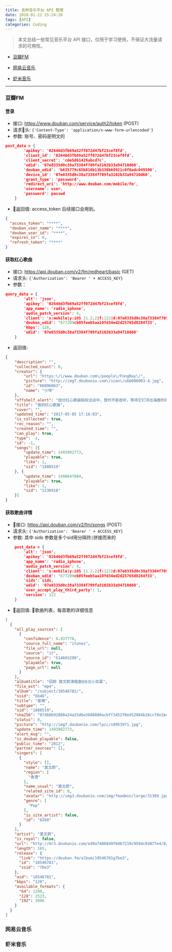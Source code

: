 ```yaml
---
title: 各种音乐平台 API 整理
date: 2018-01-22 15:24:20
tags: [API]
categories: Coding
---
```


> 本文总结一些常见音乐平台 API 接口，仅用于学习使用，不保证大流量请求的可用性。

* [豆瓣FM](#豆瓣FM)

* [网易云音乐](#网易云音乐)

* [虾米音乐](#虾米音乐)

---

<!-- more -->

### 豆瓣FM

#### 登录

* 接口: https://www.douban.com/service/auth2/token  (POST)
* 请求头:
`{'Content-Type': 'application/x-www-form-urlencoded'}`
* 参数:
账号、密码是明文的
``` json
post_data = {
        'apikey': '02646d3fb69a52ff072d47bf23cef8fd',
        'client_id': '02646d3fb69a52ff072d47bf23cef8fd',
        'client_secret': 'cde5d61429abcd7c',
        'udid': '07e0335d0c38a73384f709fa3102b33a94710d60',
        'douban_udid': 'b635779c65b816b13b330b68921c0f8edc049590',
        'device_id': '07e0335d0c38a73384f709fa3102b33a94710d60',
        'grant_type': 'password',
        'redirect_uri': 'http://www.douban.com/mobile/fm',
        'username': user,
        'password': passwd
    }
```
* 返回值:
access_token 后续接口会用到。
``` json
{
  "access_token": "****",
  "douban_user_name": "****",
  "douban_user_id": "****",
  "expires_in": 0,
  "refresh_token": "****"
}
```

#### 获取红心歌曲

* 接口: https://api.douban.com/v2/fm/redheart/basic (GET)
* 请求头:
`{'Authorization': 'Bearer ' + ACCESS_KEY}`
* 参数：
``` json
query_data = {
        'alt': 'json',
        'apikey': '02646d3fb69a52ff072d47bf23cef8fd',
        'app_name': 'radio_iphone',
        'audio_patch_version': 4,
        'client': 's:mobile|y:iOS 11.2.2|f:122|d:07e0335d0c38a73384f709fa3102b33a94710d60|e:iPhone8,1|m:appstore',
        'douban_udid': '677209cb05feeb5aa10fd34ed2d25765d8284f33',
        'kbps': 128,
        'udid': '07e0335d0c38a73384f709fa3102b33a94710d60'
    }
```
* 返回值:
``` json
{
	"description": "",
	"collected_count": 0,
	"creator": {
		"url": "https:\/\/www.douban.com\/people\/FongRay\/",
		"picture": "http://img7.doubanio.com\/icon\/u66096063-4.jpg",
		"id": "66096063",
		"name": "小咩"
	},
	"offshelf_alert": "部分红心歌曲版权洽谈中，暂时不能收听，等待它们浮出海面的同时，去收获更多新的红心吧",
	"title": "我的红心歌曲",
	"cover": "",
	"updated_time": "2017-05-05 17:16:03",
	"is_collected": true,
	"rec_reason": "",
	"created_time": "",
	"can_play": true,
	"type": -1,
	"id": -1,
	"songs": [{
		"update_time": 1493982773,
		"playable": true,
		"like": 1,
		"sid": "1888519"
	}, {
		"update_time": 1498647084,
		"playable": true,
		"like": 1,
		"sid": "2236918"
	}]
}
```

#### 获取歌曲详情

* 接口: https://api.douban.com/v2/fm/songs (POST)
* 请求头:
`{'Authorization': 'Bearer ' + ACCESS_KEY}`
* 参数:
其中 sids 参数是多个sid用分隔符`|`拼接而来的
``` json
    post_data = {
        'alt': 'json',
        'apikey': '02646d3fb69a52ff072d47bf23cef8fd',
        'app_name': 'radio_iphone',
        'audio_patch_version': 4,
        'client': 's:mobile|y:iOS 11.2.2|f:122|d:07e0335d0c38a73384f709fa3102b33a94710d60|e:iPhone8,1|m:appstore',
        'douban_udid': '677209cb05feeb5aa10fd34ed2d25765d8284f33',
        'sids': sids,
        'udid': '07e0335d0c38a73384f709fa3102b33a94710d60',
        'user_accept_play_third_party': 1,
        'version': 122
    }
```
* 返回值:
歌曲列表，每首歌的详细信息
``` json
[
  {
    "all_play_sources": [
      {
        "confidence": 0.937778,
        "source_full_name": "itunes",
        "file_url": null,
        "source": "it",
        "source_id": "514603298",
        "playable": true,
        "page_url": null
      }
    ],
    "albumtitle": "回蔚 莫文蔚演唱會@台北小巨蛋",
    "file_ext": "mp4",
    "album": "/subject/10546781/",
    "ssid": "6b4b",
    "title": "爱情",
    "subtype": "",
    "sid": "1888519",
    "sha256": "07d68b92880a24a25d6e3688880acbff3d52f0ed52984b28ccf8e1bee216a7f0",
    "status": 0,
    "picture": "http://img7.doubanio.com/lpic/s8953971.jpg",
    "update_time": 1493982773,
    "alert_msg": "",
    "is_douban_playable": false,
    "public_time": "2012",
    "partner_sources": [],
    "singers": [
      {
        "style": [],
        "name": "莫文蔚",
        "region": [
          "香港"
        ],
        "name_usual": "莫文蔚",
        "related_site_id": 0,
        "avatar": "http://img3.doubanio.com/img/fmadmin/large/31309.jpg",
        "genre": [
          "Pop"
        ],
        "is_site_artist": false,
        "id": "8260"
      }
    ],
    "artist": "莫文蔚",
    "is_royal": false,
    "url": "http://mr3.doubanio.com/e49a7486849f6067219c959dc03077e4/0/fm/song/p1888519_128k.mp4",
    "length": 165,
    "release": {
      "link": "https://douban.fm/album/10546781g7be3",
      "id": "10546781",
      "ssid": "7be3"
    },
    "aid": "10546781",
    "kbps": "128",
    "available_formats": {
      "64": 1290,
      "128": 2523,
      "192": 3806
    }
  }
]
```

### 网易云音乐


### 虾米音乐

